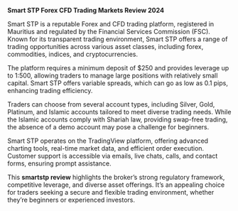 **Smart STP Forex CFD Trading Markets Review 2024**

Smart STP is a reputable Forex and CFD trading platform, registered in Mauritius and regulated by the Financial Services Commission (FSC). Known for its transparent trading environment, Smart STP offers a range of trading opportunities across various asset classes, including forex, commodities, indices, and cryptocurrencies.

The platform requires a minimum deposit of $250 and provides leverage up to 1:500, allowing traders to manage large positions with relatively small capital. Smart STP offers variable spreads, which can go as low as 0.1 pips, enhancing trading efficiency.

Traders can choose from several account types, including Silver, Gold, Platinum, and Islamic accounts tailored to meet diverse trading needs. While the Islamic accounts comply with Shariah law, providing swap-free trading, the absence of a demo account may pose a challenge for beginners.

Smart STP operates on the TradingView platform, offering advanced charting tools, real-time market data, and efficient order execution. Customer support is accessible via emails, live chats, calls, and contact forms, ensuring prompt assistance.

This **smartstp review** highlights the broker’s strong regulatory framework, competitive leverage, and diverse asset offerings. It’s an appealing choice for traders seeking a secure and flexible trading environment, whether they’re beginners or experienced investors.
